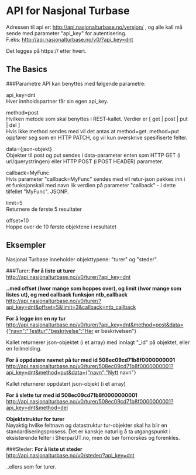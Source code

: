 API for Nasjonal Turbase
========================

Adressen til api er: http://api.nasjonalturbase.no/versjon/ , og alle kall må sende med parameter "api_key" for autentisering.  
F.eks: http://api.nasjonalturbase.no/v0/?api_key=dnt

Det legges på https:// etter hvert.

The Basics
----------

###Parametre
API kan benyttes med følgende parametre:  

api_key=dnt  
Hver innholdspartner får sin egen api_key.

method=post  
Hvilken metode som skal benyttes i REST-kallet. Verdier er [ get | post | put | del ]  
Hvis ikke method sendes med vil det antas at method=get.
method=put oppfører seg som en HTTP PATCH, og vil kun overskrive spesifiserte felter.

data={json-objekt}  
Objekter til post og put sendes i data-parameter enten som HTTP GET (i url/querystringen) eller HTTP POST (i POST HEADER) parameter.

callback=MyFunc  
Hvis parameter "callback=MyFunc" sendes med vil retur-json pakkes inn i et funksjonskall med navn lik verdien på parameter "callback" - i dette tilfellet "MyFunc". JSONP.

limit=5  
Returnere de første 5 resultater

offset=10  
Hoppe over de 10 første objektene i resultatet

Eksempler
---------
Nasjonal Turbase inneholder objekttypene: "turer" og "steder".

###Turer:
**For å liste ut turer**  
http://api.nasjonalturbase.no/v0/turer/?api_key=dnt

**..med offset (hvor mange som hoppes over), og limit (hvor mange som listes ut), og med callback funksjon ntb_callback**  
http://api.nasjonalturbase.no/v0/turer/?api_key=dnt&offset=5&limit=3&callback=ntb_callback

**For å legge inn en ny tur**  
http://api.nasjonalturbase.no/v0/turer/?api_key=dnt&method=post&data={"navn":"Testtur","beskrivelse":"Her er beskrivelsen"}

Kallet returnerer json-objektet (i et array) med innlagt "_id" på objektet, eller en feilmelding.

**For å oppdatere navnet på tur med id 508ec09cd71b8f0000000001**  
http://api.nasjonalturbase.no/v0/turer/508ec09cd71b8f0000000001?api_key=dnt&method=put&data={"navn":"Nytt navn"}

Kallet returnerer oppdatert json-objekt (i et array)

**For å slette tur med id 508ec09cd71b8f0000000001**  
http://api.nasjonalturbase.no/v0/turer/508ec09cd71b8f0000000001?api_key=dnt&method=del

**Objektstruktur for turer**  
Nøyaktig hvilke feltnavn og datastruktur tur-objekter skal ha blir en standardiseringsprosess. Det er kanskje naturlig å ta utgangspunkt i eksisterende felter i Sherpa/UT.no, men de bør fornorskes og forenkles.

###Steder:
**For å liste ut steder**  
http://api.nasjonalturbase.no/v0/steder/?api_key=dnt

..ellers som for turer.
